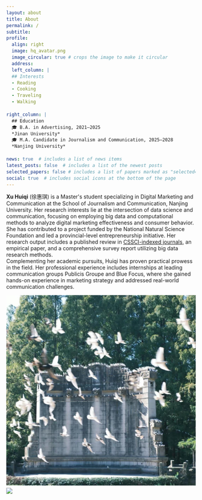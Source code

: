 ```yaml
---
layout: about
title: About
permalink: /
subtitle: 
profile:
  align: right
  image: hq_avatar.png
  image_circular: true # crops the image to make it circular
  address: 
  left_column: |
  ## Interests
  - Reading  
  - Cooking  
  - Traveling  
  - Walking  

right_column: |
  ## Education
  🎓 B.A. in Advertising, 2021–2025  
  *Jinan University*  
  🎓 M.A. Candidate in Journalism and Communication, 2025–2028  
  *Nanjing University*  
  
news: true  # includes a list of news items
latest_posts: false  # includes a list of the newest posts
selected_papers: false # includes a list of papers marked as "selected={true}"
social: true  # includes social icons at the bottom of the page
---
```


**Xu Huiqi** (徐惠琪) is a Master's student specializing in Digital Marketing and Communication at the School of Journalism and Communication, Nanjing University. Her research interests lie at the intersection of data science and communication, focusing on employing big data and computational methods to analyze digital marketing effectiveness and consumer behavior.  
She has contributed to a project funded by the National Natural Science Foundation and led a provincial-level entrepreneurship initiative. Her research output includes a published review in [CSSCI-indexed journals]("https://journal.psych.ac.cn/xlkxjz/CN/10.3724/SP.J.1042.2024.01680"), an empirical paper, and a comprehensive survey report utilizing big data research methods.  
Complementing her academic pursuits, Huiqi has proven practical prowess in the field. Her professional experience includes internships at leading communication groups Publicis Groupe and Blue Focus, where she gained hands-on experience in marketing strategy and addressed real-world communication challenges.

<img src="/assets/img/yyt.jpg" align = "middle" width = "800px">


<br>

<a href="https://github.com/SocratesClub/SocratesClub.github.io/edit/master/_pages/about.md">
  <img src="https://user-images.githubusercontent.com/543384/192227995-fdb3a693-2f68-4dc4-b9bd-06053066322f.png" width = "800" align="middle" />
</a>

<br>
